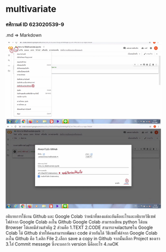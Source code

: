 # multivariate

###  ศศิกานต์ ID 623020539-9

.md => Markdown

![howto_save](image1.jpg)

อธิบายการใช้งาน Github และ Google Colab ว่าหน้าที่ของแต่ละอันคืออะไรและอธิบายวิธีเซฟไฟล์จาก Google Colab ลงใน Github
Google Colab สามารถเขียน python ได้บน Browser ได้เลยมีส่วนสำคัญ 2 ส่วนคือ 1.TEXT 2.CODE สามารถจดlactureใน Google Colab ได้
Github ช่วยให้คนสามารถพัฒนา code ด้วยกันได้
วิธีเซฟไฟล์จาก Google Colab ลงใน Github คือ 1.คลิก File 2.เลือก save a copy in Github จากนั้นเลือก Project ของเรา 3.ใส่ Commit messege ซึ่งจะบอกว่า version นี้คืออะไร 4.กดOK
